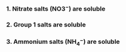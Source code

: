 

### 1. Nitrate salts (NO3$^-$) are soluble
### 2. Group 1 salts are soluble
### 3. Ammonium salts (NH$_4$$^-$) are soluble



